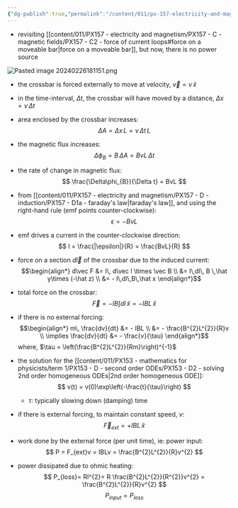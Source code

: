 ```yaml
---
{"dg-publish":true,"permalink":"/content/011/px-157-electricity-and-magnetism/px-157-d-induction/px-157-d1b-a-moving-crossbar/","noteIcon":"1","created":"2025-08-27T13:14:00.365+01:00","updated":"2024-11-26T20:10:30.000+00:00"}
---
```


- revisiting [[content/011/PX157 - electricity and magnetism/PX157 - C - magnetic fields/PX157 - C2 - force of current loops#force on a moveable bar\|force on a moveable bar]], but now, there is no power source

![Pasted image 20240226181151.png](/img/user/pics/Pasted%20image%2020240226181151.png)
- the crossbar is forced externally to move at velocity, $\vec v = v\,\hat x$
- in the time-interval, $\Delta t$, the crossbar will have moved by a distance, $\Delta x = v\,\Delta t$
- area enclosed by the crossbar increases:
$$
\Delta A = \Delta x\,L= v\,\Delta t\,L
$$
- the magnetic flux increases:
$$
\Delta\phi_{B}= B\,\Delta A = BvL\,\Delta t
$$
- the rate of change in magnetic flux:
$$
\frac{\Delta\phi_{B}}{\Delta t} = BvL
$$
- from [[content/011/PX157 - electricity and magnetism/PX157 - D - induction/PX157 - D1a - faraday's law\|faraday's law]], and using the right-hand rule (emf points counter-clockwise):
$$
\epsilon = -BvL
$$
- emf drives a current in the counter-clockwise direction:
$$
I = \frac{|\epsilon|}{R} = \frac{BvL}{R}
$$
- force on a section $d\vec l$ of the crossbar due to the induced current:
$$\begin{align*}
	d\vec F &= I\, d\vec l \times \vec B \\
	&= I\,dl\, B \,\hat y\times (-\hat z) \\
	&= - I\,dl\,B\,\hat x
\end{align*}$$
- total force on the crossbar:
$$
\vec F = - IB\int dl\,\hat x  = -IBL\,\hat x
$$
- if there is no external forcing:
$$\begin{align*}
	m\, \frac{dv}{dt} &= - IBL \\
	&= - \frac{B^{2}L^{2}}{R}v \\
	\implies \frac{dv}{dt} &= - \frac{v}{\tau}
\end{align*}$$
		where, $\tau = \left(\frac{B^{2}L^{2}}{Rm}\right)^{-1}$
- the solution for the [[content/011/PX153 - mathematics for physicists/term 1/PX153 - D - second order ODEs/PX153 - D2 - solving 2nd order homogeneous ODEs\|2nd order homogeneous ODE]]:
$$
v(t) = v(0)\exp\left(-\frac{t}{\tau}\right)
$$
	- $\tau:$ typically slowing down (damping) time

- if there is external forcing, to maintain constant speed, $v:$
$$
\vec F_{ext} = + IBL\,\hat x
$$
- work done by the external force (per unit time), ie: power input:
$$
P = F_{ext}v = IBLv = \frac{B^{2}L^{2}}{R}v^{2}
$$
- power dissipated due to ohmic heating:
$$
P_{loss}= RI^{2}= R \frac{B^{2}L^{2}}{R^{2}}v^{2} = \frac{B^{2}L^{2}}{R}v^{2}
$$
$$
P_{input} = P_{loss}
$$
